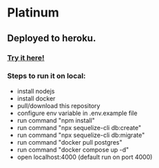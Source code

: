 # Platinum
## Deployed to heroku. 

### <a href='https://murmuring-beyond-12009.herokuapp.com/docs'>Try it here!</a>

### Steps to run it on local:
- install nodejs
- install docker
- pull/download this repository
- configure env variable in .env.example file
- run command "npm install"
- run command "npx sequelize-cli db:create"
- run command "npx sequelize-cli db:migrate"
- run command "docker pull postgres"
- run command "docker compose up -d"
- open localhost:4000 (default run on port 4000)